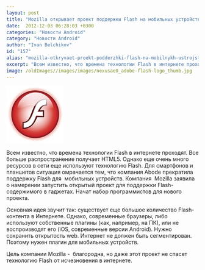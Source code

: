 ```yaml
---
layout: post
title: "Mozilla открывает проект поддержки Flash на мобильных устройствах"
date:  2012-12-03 06:28:03 +0300
categories: "Новости Android"
category: "Новости Android"
author: "Ivan Belchikov"
id: "157"
alias: "mozilla-otkryvaet-proekt-podderzhki-flash-na-mobilnykh-ustrojstvakh"
excerpt: "Всем известно, что времена технологии Flash в интернете проходят. Все больше распространение получает HTML5. Однако еще очень много ресурсов в сети еще используют технологию Flash. Для смартфонов и планшетов ситуация омрачается тем, что компания Abode прекратила поддержку Flash для  мобильных устройств. Компания  Mozilla заявила о намерении запустить открытый проект для поддержки Flash-содержимого в гаджетах. Начат набор программистов для нового проекта."
image: /oldImages//images/images/nexusae0_adobe-flash-logo_thumb.jpg
---
```

<img src="/oldImages/images/images/nexusae0_adobe-flash-logo_thumb.jpg" border="0" alt="Adobe Flash" width="150" height="150" >

Всем известно, что времена технологии Flash в интернете проходят. Все больше распространение получает HTML5. Однако еще очень много ресурсов в сети еще используют технологию Flash. Для смартфонов и планшетов ситуация омрачается тем, что компания Abode прекратила поддержку Flash для  мобильных устройств. Компания  Mozilla заявила о намерении запустить открытый проект для поддержки Flash-содержимого в гаджетах. Начат набор программистов для нового проекта.
 

Основная идея звучит так: существует еще большое количество Flash-контента в Интернете. Однако, современные браузеры, либо используют собственные плагины (как, например, на ПК), или не воспроизводят его (iOS, современные версии Android). Нужно сохранить открытость web. Интернет не должен быть сегментирован. Поэтому нужен плагин для мобильных устройств.

Цель компании Mozilla -  благородна, но даже этот проект не спасет технологию Flash от исчезновения в интернете.
